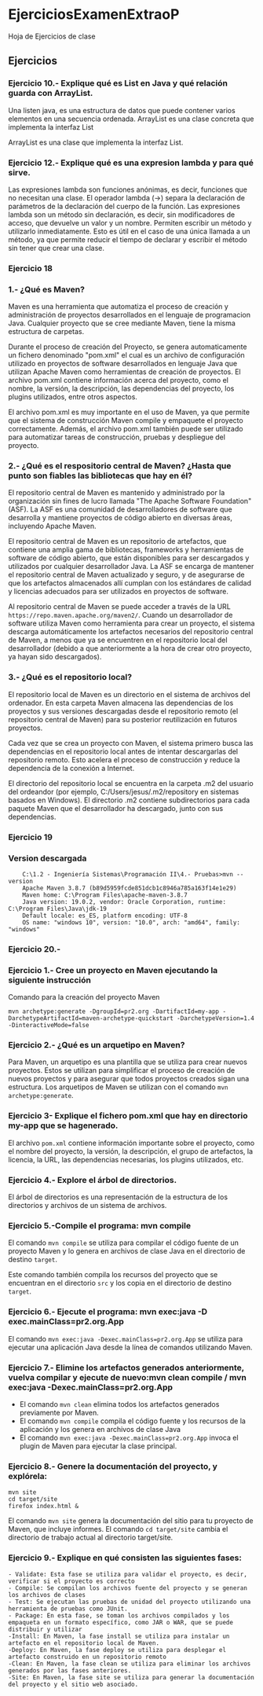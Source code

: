 # EjerciciosExamenExtraoP

Hoja de Ejercicios de clase

## Ejercicios

### Ejercicio 10.- Explique qué es List en Java y qué relación guarda con ArrayList.

Una listen java, es una estructura de datos que puede contener varios elementos en una secuencia ordenada.
ArrayList es una clase concreta que implementa la interfaz List

ArrayList es una clase que implementa la interfaz List.


### Ejercicio 12.- Explique qué es una expresion lambda y para qué sirve.
Las expresiones lambda son funciones anónimas, es decir, funciones que no necesitan una clase. El operador lambda (->) separa la declaración de parámetros de la declaración del cuerpo de la función. Las expresiones lambda son un método sin declaración, es decir, sin modificadores de acceso, que devuelve un valor y un nombre. Permiten escribir un método y utilizarlo inmediatamente. Esto es útil en el caso de una única llamada a un método, ya que permite reducir el tiempo de declarar y escribir el método sin tener que crear una clase.


### Ejercicio 18

### 1.- ¿Qué es Maven?

Maven es una herramienta que automatiza el proceso de creación y administración de proyectos desarrollados en el lenguaje de programacion Java.
Cualquier proyecto que se cree mediante Maven, tiene la misma estructura de carpetas. 

Durante el proceso de creación del Proyecto, se genera automaticamente un fichero denominado "pom.xml" el cual es un archivo de configuración utilizado en proyectos de software desarrollados en lenguaje Java que utilizan Apache Maven como herramientas de creación de proyectos. El archivo pom.xml contiene información acerca del proyecto, como el nombre, la versión, la descripción, las dependencias del proyecto, los plugins utilizados, entre otros aspectos.

El archivo pom.xml es muy importante en el uso de Maven, ya que permite que el sistema de construcción Maven compile y empaquete el proyecto correctamente. Además, el archivo pom.xml también puede ser utilizado para automatizar tareas de construcción, pruebas y despliegue del proyecto.

### 2.- ¿Qué es el respositorio central de Maven? ¿Hasta que punto son fiables las bibliotecas que hay en él?

El repositorio central de Maven es mantenido y administrado por la organización sin fines de lucro llamada "The Apache Software Foundation" (ASF). La ASF es una comunidad de desarrolladores de software que desarrolla y mantiene proyectos de código abierto en diversas áreas, incluyendo Apache Maven.

El repositorio central de Maven es un repositorio de artefactos, que contiene una amplia gama de bibliotecas, frameworks y herramientas de software de código abierto, que están disponibles para ser descargados y utilizados por cualquier desarrollador Java. La ASF se encarga de mantener el repositorio central de Maven actualizado y seguro, y de asegurarse de que los artefactos almacenados allí cumplan con los estándares de calidad y licencias adecuados para ser utilizados en proyectos de software.

Al repositorio central de Maven se puede acceder a través de la URL `https://repo.maven.apache.org/maven2/`. Cuando un desarrollador de software utiliza Maven como herramienta para crear un proyecto, el sistema descarga automáticamente los artefactos necesarios del repositorio central de Maven, a menos que ya se encuentren en el repositorio local del desarrollador (debido a que anteriormente a la hora de crear otro proyecto, ya hayan sido descargados).

### 3.- ¿Qué es el repositorio local?

El repositorio local de Maven es un directorio en el sistema de archivos del ordenador. En esta carpeta Maven almacena las dependencias de los proyectos y sus versiones descargadas desde el repositorio remoto (el repositorio central de Maven) para su posterior reutilización en futuros proyectos.

Cada vez que se crea un proyecto con Maven, el sistema primero busca las dependencias en el repositorio local antes de intentar descargarlas del repositorio remoto. Esto acelera el proceso de construcción y reduce la dependencia de la conexión a Internet.

El directorio del repositorio local se encuentra en la carpeta .m2 del usuario del ordeandor (por ejemplo, C:/Users/jesus/.m2/repository en sistemas basados en Windows). El directorio .m2 contiene subdirectorios para cada paquete Maven que el desarrollador ha descargado, junto con sus dependencias.

### Ejercicio 19
### Version descargada
```
    C:\1.2 - Ingeniería Sistemas\Programación II\4.- Pruebas>mvn --version
    Apache Maven 3.8.7 (b89d5959fcde851dcb1c8946a785a163f14e1e29)
    Maven home: C:\Program Files\apache-maven-3.8.7
    Java version: 19.0.2, vendor: Oracle Corporation, runtime: C:\Program Files\Java\jdk-19
    Default locale: es_ES, platform encoding: UTF-8
    OS name: "windows 10", version: "10.0", arch: "amd64", family: "windows"
```

### Ejercicio 20.-

### Ejercicio 1.- Cree un proyecto en Maven ejecutando la siguiente instrucción

Comando para la creación del proyecto Maven
```
mvn archetype:generate -DgroupId=pr2.org -DartifactId=my-app -DarchetypeArtifactId=maven-archetype-quickstart -DarchetypeVersion=1.4 -DinteractiveMode=false
```

### Ejercicio 2.- ¿Qué es un arquetipo en Maven?

Para Maven, un arquetipo es una plantilla que se utiliza para crear nuevos proyectos. Estos se utilizan para simplificar el proceso de creación de nuevos proyectos y para asegurar que todos proyectos creados sigan una estructura.
Los arquetipos de Maven se utilizan con el comando `mvn archetype:generate`.



### Ejercicio 3- Explique el fichero pom.xml que hay en directorio my-app que se hagenerado.

El archivo `pom.xml` contiene información importante sobre el proyecto, como el nombre del proyecto, la versión, la descripción, el grupo de artefactos, la licencia, la URL, las dependencias necesarias, los plugins utilizados, etc.

### Ejercicio 4.- Explore el árbol de directorios.

El árbol de directorios es una representación de la estructura de los directorios y archivos de un sistema de archivos.

### Ejercicio 5.-Compile el programa: mvn compile

El comando `mvn compile` se utiliza para compilar el código fuente de un proyecto Maven y lo genera en archivos de clase Java en el directorio de destino `target`.

Este comando también compila los recursos del proyecto que se encuentran en el directorio `src` y los copia en el directorio de destino `target`.


### Ejercicio 6.- Ejecute el programa: mvn exec:java -D exec.mainClass=pr2.org.App

El comando `mvn exec:java -Dexec.mainClass=pr2.org.App` se utiliza para ejecutar una aplicación Java desde la línea de comandos utilizando Maven.

### Ejercicio 7.- Elimine los artefactos generados anteriormente, vuelva compilar y ejecute de nuevo:mvn clean compile /  mvn exec:java -Dexec.mainClass=pr2.org.App

- El comando `mvn clean` elimina todos los artefactos generados previamente por Maven.
- El comando `mvn compile` compila el código fuente y los recursos de la aplicación y los genera en archivos de clase Java
- El comando `mvn exec:java -Dexec.mainClass=pr2.org.App` invoca el plugin de Maven para ejecutar la clase principal.

### Ejercicio 8.- Genere la documentación del proyecto, y explórela:
```
mvn site
cd target/site
firefox index.html &
```
El comando `mvn site` genera la documentación del sitio para tu proyecto de Maven, que incluye informes.
El comando `cd target/site` cambia el directorio de trabajo actual al directorio target/site.

### Ejercicio 9.- Explique en qué consisten las siguientes fases:
```
- Validate: Esta fase se utiliza para validar el proyecto, es decir, verificar si el proyecto es correcto
- Compile: Se compilan los archivos fuente del proyecto y se generan los archivos de clases 
- Test: Se ejecutan las pruebas de unidad del proyecto utilizando una herramienta de pruebas como JUnit.
- Package: En esta fase, se toman los archivos compilados y los empaqueta en un formato específico, como JAR o WAR, que se puede distribuir y utilizar
-Install: En Maven, la fase install se utiliza para instalar un artefacto en el repositorio local de Maven.
-Deploy: En Maven, la fase deploy se utiliza para desplegar el artefacto construido en un repositorio remoto
-Clean: En Maven, la fase clean se utiliza para eliminar los archivos generados por las fases anteriores.
-Site: En Maven, la fase site se utiliza para generar la documentación del proyecto y el sitio web asociado.
```

